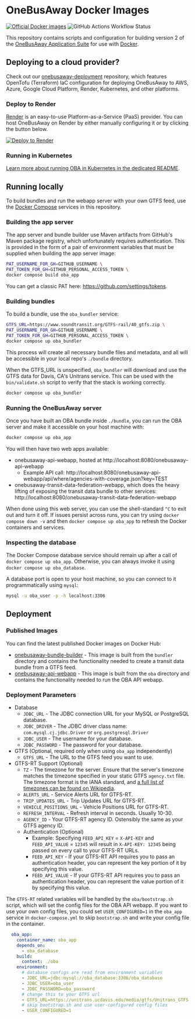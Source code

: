 # OneBusAway Docker Images

<a href="https://hub.docker.com/u/opentransitsoftwarefoundation"><img alt="Official Docker images" src="https://img.shields.io/badge/Docker_Hub-images-green?logo=docker"></a> <img alt="GitHub Actions Workflow Status" src="https://img.shields.io/github/actions/workflow/status/onebusaway/onebusaway-docker/test.yaml?branch=main">

This repository contains scripts and configuration for building version 2 of the
[OneBusAway Application Suite](https://github.com/OneBusAway/onebusaway-application-modules)
for use with [Docker](https://www.docker.com/).

## Deploying to a cloud provider?

Check out our [onebusaway-deployment](https://github.com/oneBusAway/onebusaway-deployment) repository, which features OpenTofu (Terraform) IaC configuration for deploying OneBusAway to AWS, Azure, Google Cloud Platform, Render, Kubernetes, and other platforms.

### Deploy to Render

[Render](https://www.render.com) is an easy-to-use Platform-as-a-Service (PaaS) provider. You can host OneBusAway on Render by either manually configuring it or by clicking the button below.

[![Deploy to Render](https://render.com/images/deploy-to-render-button.svg)](https://render.com/deploy?repo=https://github.com/oneBusAway/onebusaway-docker/)

### Running in Kubernetes

[Learn more about running OBA in Kubernetes in the dedicated README](k8s-readme.md).

## Running locally

To build bundles and run the webapp server with your own GTFS feed, use the [Docker Compose](https://docs.docker.com/compose/) services in this repository.

### Building the app server

The app server and bundle builder use Maven artifacts from GitHub's Maven package registry, which unfortunately requires authentication. This is provided in the form of a pair of environment variables that must be supplied when building the app server image:

```bash
PAT_USERNAME_FOR_GH=GITHUB_USERNAME \
PAT_TOKEN_FOR_GH=GITHUB_PERSONAL_ACCESS_TOKEN \
docker compose build oba_app
```

You can get a classic PAT here: https://github.com/settings/tokens.

### Building bundles

To build a bundle, use the `oba_bundler` service:

```bash
GTFS_URL=https://www.soundtransit.org/GTFS-rail/40_gtfs.zip \
PAT_USERNAME_FOR_GH=GITHUB_USERNAME \
PAT_TOKEN_FOR_GH=GITHUB_PERSONAL_ACCESS_TOKEN \
docker compose up oba_bundler
```

This process will create all necessary bundle files and metadata, and all will be accessible in your local repo's `./bundle` directory.

When the GTFS_URL is unspecified, `oba_bundler` will download and use the GTFS data for Davis, CA's Unitrans service. This can be used with the `bin/validate.sh` script to verify that the stack is working correctly.

```bash
docker compose up oba_bundler
```

### Running the OneBusAway server

Once you have built an OBA bundle inside `./bundle`, you can run the OBA server and make it accessible on your host machine with:

```bash
docker compose up oba_app
```

You will then have two web apps available:

* onebusaway-api-webapp, hosted at http://localhost:8080/onebusaway-api-webapp
  * Example API call: http://localhost:8080/onebusaway-api-webapp/api/where/agencies-with-coverage.json?key=TEST
* onebusaway-transit-data-federation-webapp, which does the heavy lifting of exposing the transit data bundle to other services: http://localhost:8080/onebusaway-transit-data-federation-webapp

When done using this web server, you can use the shell-standard `^C` to exit out and turn it off. If issues persist across runs, you can try using `docker compose down -v` and then `docker compose up oba_app` to refresh the Docker containers and services.

### Inspecting the database

The Docker Compose database service should remain up after a call of `docker compose up oba_app`. Otherwise, you can always invoke it using `docker compose up oba_database`.

A database port is open to your host machine, so you can connect to it programmatically using `mysql`:

```bash
mysql -u oba_user -p -h localhost:3306
```

## Deployment

### Published Images

You can find the latest published Docker images on Docker Hub:

* [onebusaway-bundle-builder](https://hub.docker.com/r/opentransitsoftwarefoundation/onebusaway-bundle-builder) - This image is built from the `bundler` directory and contains the functionality needed to create a transit data bundle from a GTFS feed.
* [onebusaway-api-webapp](https://hub.docker.com/r/opentransitsoftwarefoundation/onebusaway-api-webapp) - This image is built from the `oba` directory and contains the functionality needed to run the OBA API webapp.

### Deployment Parameters

* Database
  * `JDBC_URL` - The JDBC connection URL for your MySQL or PostgreSQL database.
  * `JDBC_DRIVER` - The JDBC driver class name: `com.mysql.cj.jdbc.Driver` or `org.postgresql.Driver`
  * `JDBC_USER` - The username for your database.
  * `JDBC_PASSWORD` - The password for your database.
* GTFS (Optional, required only when using `oba_app` independently)
  * `GTFS_URL` - The URL to the GTFS feed you want to use.
* GTFS-RT Support (Optional)
  * `TZ` - The timezone for the server. Ensure that the server's timezone matches the timezone specified in your static GTFS `agency.txt` file. The timezone format is the IANA standard, and [a full list of timezones can be found on Wikipedia](https://en.wikipedia.org/wiki/List_of_tz_database_time_zones#List).
  * `ALERTS_URL` - Service Alerts URL for GTFS-RT.
  * `TRIP_UPDATES_URL` - Trip Updates URL for GTFS-RT.
  * `VEHICLE_POSITIONS_URL` - Vehicle Positions URL for GTFS-RT.
  * `REFRESH_INTERVAL` - Refresh interval in seconds. Usually 10-30.
  * `AGENCY_ID` - Your GTFS-RT agency ID. Ostensibly the same as your GTFS agency ID.
  * Authentication (Optional)
    * Example: Specifying `FEED_API_KEY` = `X-API-KEY` and `FEED_API_VALUE` = `12345` will result in `X-API-KEY: 12345` being passed on every call to your GTFS-RT URLs.
    * `FEED_API_KEY` - If your GTFS-RT API requires you to pass an authentication header, you can represent the key portion of it by specifying this value.
    * `FEED_API_VALUE` - If your GTFS-RT API requires you to pass an authentication header, you can represent the value portion of it by specifying this value.



The `GTFS-RT` related variables will be handled by the `oba/bootstrap.sh` script, which will set the config files for the OBA API webapp. If you want to use your own config files, you could set `USER_CONFIGURED=1` in the `oba_app` service in `docker-compose.yml` to skip `bootstrap.sh` and write your config file in the container.
```yaml
  oba_app:
    container_name: oba_app
    depends_on:
      - oba_database
    build:
      context: ./oba
    environment:
      # database configs are read from environment variables
      - JDBC_URL=jdbc:mysql://oba_database:3306/oba_database
      - JDBC_USER=oba_user
      - JDBC_PASSWORD=oba_password
      # change this to your GTFS url
      - GTFS_URL=https://unitrans.ucdavis.edu/media/gtfs/Unitrans_GTFS.zip
      # skip bootstrap.sh and use user-configured config files
      - USER_CONFIGURED=1
```
